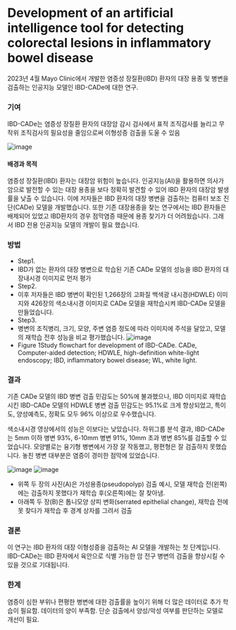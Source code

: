 # Development of an artificial intelligence tool for detecting colorectal lesions in inflammatory bowel disease 
 
2023년 4월 Mayo Clinic에서 개발한 염증성 장질환(IBD) 환자의 대장 용종 및 병변을 검출하는 인공지능 모델인 IBD-CADe에 대한 연구.  

### 기여
IBD-CADe는 염증성 장질환 환자의 대장암 감시 검사에서 표적 조직검사를 늘리고 무작위 조직검사의 필요성을 줄임으로써 이형성증 검출을 도울 수 있음

![image](https://github.com/iorikyo79/paper/assets/11941673/35562983-3d49-4672-91b3-f8e9f89ce1d8)

#### 배경과 목적
염증성 장질환(IBD) 환자는 대장암 위험이 높습니다. 인공지능(AI)을 활용하면 의사가 암으로 발전할 수 있는 대장 용종을 보다 정확히 발견할 수 있어 IBD 환자의 대장암 발생률을 낮출 수 있습니다. 이에 저자들은 IBD 환자의 대장 병변을 검출하는 컴퓨터 보조 진단(CADe) 모델을 개발했습니다.
또한 기존 대장용종을 찾는 연구에서는 IBD 환자들은 배제되어 있었고 IBD환자의 경우 점막염증 때문에 용종 찾기가 더 어려웠습니다. 그래서 IBD 전용 인공지능 모델의 개발이 필요 했습니다.

### 방법 
- Step1. 
- IBD가 없는 환자의 대장 병변으로 학습된 기존 CADe 모델의 성능을 IBD 환자의 대장내시경 이미지로 먼저 평가
- Step2.
- 이후 저자들은 IBD 병변이 확인된 1,266장의 고화질 백색광 내시경(HDWLE) 이미지와 426장의 색소내시경 이미지로 CADe 모델을 재학습시켜 IBD-CADe 모델을 만들었습니다. 
- Step3. 
- 병변의 조직병리, 크기, 모양, 주변 염증 정도에 따라 이미지에 주석을 달았고, 모델의 재학습 전후 성능을 비교 평가했습니다. 
![image](https://github.com/iorikyo79/paper/assets/11941673/8dbb6a9d-c58a-4426-b87b-bec04b25c561)
- Figure 1Study flowchart for development of IBD-CADe. CADe, Computer-aided detection; HDWLE, high-definition white-light endoscopy; IBD, inflammatory bowel disease; WL, white light.

### 결과 
기존 CADe 모델의 IBD 병변 검출 민감도는 50%에 불과했으나, IBD 이미지로 재학습시킨 IBD-CADe 모델의 HDWLE 병변 검출 민감도는 95.1%로 크게 향상되었고, 특이도, 양성예측도, 정확도 모두 96% 이상으로 우수했습니다. 

색소내시경 영상에서의 성능은 이보다는 낮았습니다. 하위그룹 분석 결과, IBD-CADe는 5mm 이하 병변 93%, 6-10mm 병변 91%, 10mm 초과 병변 85%를 검출할 수 있었습니다. 모양별로는 융기형 병변에서 가장 잘 작동했고, 평편형은 잘 검출하지 못했습니다. 놓친 병변 대부분은 염증이 경미한 점막에 있었습니다. 

![image](https://github.com/iorikyo79/paper/assets/11941673/a967047e-b1c8-4ba5-8a01-1a819205e5f3)
![image](https://github.com/iorikyo79/paper/assets/11941673/0adfc657-251f-40aa-99bc-f70e979b5785)
- 위쪽 두 장의 사진(A)은 가성용종(pseudopolyp) 검출 예시, 모델 재학습 전(왼쪽)에는 검출하지 못했다가 재학습 후(오른쪽)에는 잘 찾아냄. 
- 아래쪽 두 장(B)은 톱니모양 상피 변화(serrated epithelial change), 재학습 전에 못 찾다가 재학습 후 경계 상자를 그려서 검출

### 결론 
이 연구는 IBD 환자의 대장 이형성증을 검출하는 AI 모델을 개발하는 첫 단계입니다. IBD-CADe는 IBD 환자에서 육안으로 식별 가능한 암 전구 병변의 검출을 향상시킬 수 있을 것으로 기대됩니다.

### 한계
염증이 심한 부위나 편평한 병변에 대한 검출률을 높이기 위해 더 많은 데이터로 추가 학습이 필요함. 데이터의 양이 부족함. 단순 검출에서 양성/악성 여부를 판단하는 모델로 개선이 필요.
